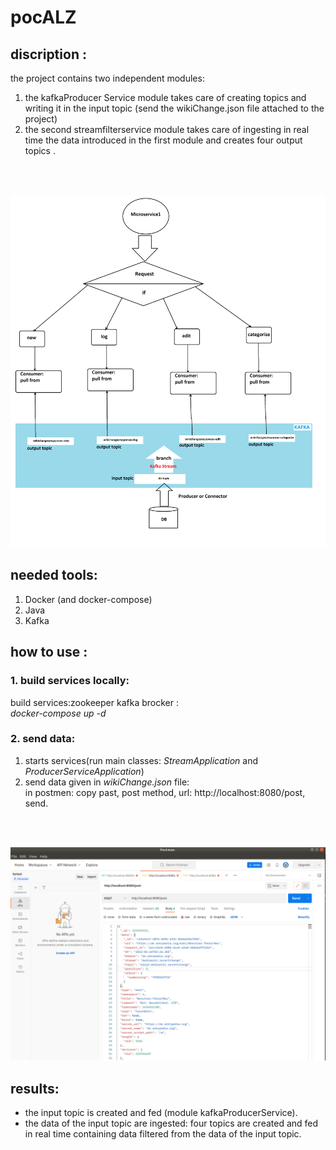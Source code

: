 # pocALZ

## discription :
the project contains two independent modules:
1. the kafkaProducer Service module takes care of creating topics and writing it in the input topic (send the wikiChange.json file attached to the project)
2. the second streamfilterservice module takes care of ingesting in real time the data introduced in the first module and creates four output topics .
<br>
<br>

![garphe1](images/gr1.png)
## needed tools:
1. Docker (and docker-compose)
2. Java
3. Kafka
## how to use :
### 1. build services locally:
build services:zookeeper kafka brocker :
<br> _docker-compose up -d_
<br>
### 2. send data:
1. starts services(run main classes: _StreamApplication_ and _ProducerServiceApplication_)
2. send data given in _wikiChange.json_ file:<br>
   in postmen: copy past, post method, url: http://localhost:8080/post, send.
<br>
<br>

![garphe2](images/gr2.png)

## results:
*  the input topic is created and fed (module kafkaProducerService). <br>
* the data of the input topic are ingested: four topics are created and fed in real time containing data filtered from the data of the input topic.